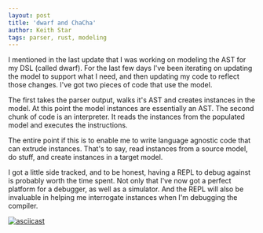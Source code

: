 ```yaml
---
layout: post
title: 'dwarf and ChaCha'
author: Keith Star
tags: parser, rust, modeling
---
```


I mentioned in the last update that I was working on modeling the AST for my DSL (called dwarf).
For the last few days I've been iterating on updating the model to support what I need, and then updating my code to reflect those changes.
I've got two pieces of code that use the model.

The first takes the parser output, walks it's AST and creates instances in the model.
At this point the model instances are essentially an AST.
The second chunk of code is an interpreter.
It reads the instances from the populated model and executes the instructions.

The entire point if this is to enable me to write language agnostic code that can extrude instances.
That's to say, read instances from a source model, do stuff, and create instances in a target model.

I got a little side tracked, and to be honest, having a REPL to debug against is probably worth the time spent.
Not only that I've now got a perfect platform for a debugger, as well as a simulator.
And the REPL will also be invaluable in helping me interrogate instances when I'm debugging the compiler.

[![asciicast](https://asciinema.org/a/i4TOaFTrcQ18KOcaGgowvCAAz.svg)](https://asciinema.org/a/i4TOaFTrcQ18KOcaGgowvCAAz)
